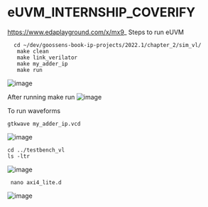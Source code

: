# eUVM_INTERNSHIP_COVERIFY
https://www.edaplayground.com/x/mx9_
Steps to run eUVM
```
  cd ~/dev/goossens-book-ip-projects/2022.1/chapter_2/sim_vl/
   make clean
   make link_verilator
   make my_adder_ip
   make run
```
![image](https://github.com/user-attachments/assets/5f8910cb-46c8-415b-b91f-4c965ef0c26c)

After running make run
![image](https://github.com/user-attachments/assets/209cc77e-7cb8-434b-a39a-4e9941ee4492)

To run waveforms
```
gtkwave my_adder_ip.vcd
```
![image](https://github.com/user-attachments/assets/820d4e68-b067-4a83-b3a1-10d2df74377a)
```
cd ../testbench_vl
ls -ltr
```
![image](https://github.com/user-attachments/assets/3e6f6070-02e7-49c5-bc0f-b283b2c44c82)
```
 nano axi4_lite.d
```
![image](https://github.com/user-attachments/assets/e166b607-c210-4d8a-83a9-f8e1aec9583e)
